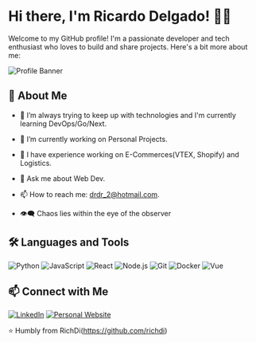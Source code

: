 # Hi there, I'm Ricardo Delgado! 🤟🏼

Welcome to my GitHub profile! I'm a passionate developer and tech enthusiast who loves to build and share projects. Here's a bit more about me:

![Profile Banner](https://xpersonalbucket.s3.amazonaws.com/public/Screenshot+2024-06-12+at+2.15.56%E2%80%AFa.m..png)

## 🚀 About Me

- 🌱 I’m always trying to keep up with technologies and I'm currently learning DevOps/Go/Next.
- 💼 I’m currently working on Personal Projects.
- 💼 I have experience working on E-Commerces(VTEX, Shopify) and Logistics.
- 💬 Ask me about Web Dev.
- 📫 How to reach me: drdr_2@hotmail.com.

- 👁️‍🗨️ Chaos lies within the eye of the observer

## 🛠️ Languages and Tools

![Python](https://img.shields.io/badge/-Python-333333?style=flat&logo=python)
![JavaScript](https://img.shields.io/badge/-JavaScript-333333?style=flat&logo=javascript)
![React](https://img.shields.io/badge/-React-333333?style=flat&logo=react)
![Node.js](https://img.shields.io/badge/-Node.js-333333?style=flat&logo=node.js)
![Git](https://img.shields.io/badge/-Git-333333?style=flat&logo=git)
![Docker](https://img.shields.io/badge/-Docker-333333?style=flat&logo=docker)
![Vue](https://img.shields.io/badge/Vue.js-4FC08D?style=flat&logo=vue.js&logoColor=white)

## 📫 Connect with Me

[![LinkedIn](https://img.shields.io/badge/-LinkedIn-333333?style=flat&logo=linkedin)](https://www.linkedin.com/in/ricardo-delgado-377769112/)
[![Personal Website](https://img.shields.io/badge/-Website-333333?style=flat&logo=google-chrome)](https://yourwebsite.com/)

⭐️ Humbly from RichDi(https://github.com/richdi)
